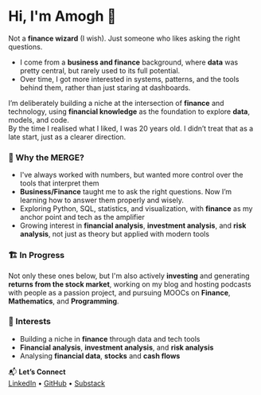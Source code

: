 # Hi, I'm Amogh 👋  

Not a **finance wizard** (I wish). Just someone who likes asking the right questions.  

- I come from a **business and finance** background, where **data** was pretty central, but rarely used to its full potential.  
- Over time, I got more interested in systems, patterns, and the tools behind them, rather than just staring at dashboards.  

I’m deliberately building a niche at the intersection of **finance** and technology, using **financial knowledge** as the foundation to explore **data**, models, and code.  
By the time I realised what I liked, I was 20 years old. I didn’t treat that as a late start, just as a clearer direction.  

### 🔁 Why the MERGE?  
- I've always worked with numbers, but wanted more control over the tools that interpret them  
- **Business/Finance** taught me to ask the right questions. Now I’m learning how to answer them properly and wisely.  
- Exploring Python, SQL, statistics, and visualization, with **finance** as my anchor point and tech as the amplifier  
- Growing interest in **financial analysis**, **investment analysis**, and **risk analysis**, not just as theory but applied with modern tools  

### 🏗️ In Progress  
Not only these ones below, but I'm also actively **investing** and generating **returns from the stock market**, working on my blog and hosting podcasts with people as a passion project, and pursuing MOOCs on **Finance**, **Mathematics**, and **Programming**.  

### 🧰 Interests  
- Building a niche in **finance** through data and tech tools  
- **Financial analysis**, **investment analysis**, and **risk analysis**  
- Analysing **financial data**, **stocks** and **cash flows**  

📬 **Let’s Connect**  
[LinkedIn](https://www.linkedin.com/in/mvamogh) • [GitHub](https://github.com/amoghmv) • [Substack](https://amoghmv.substack.com)  
